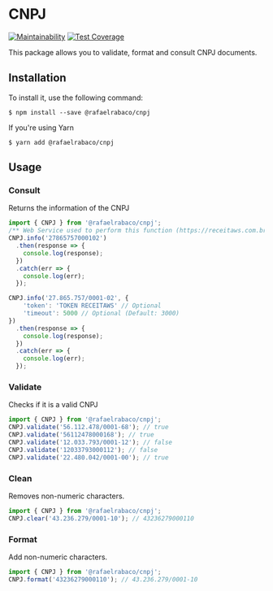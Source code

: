 # CNPJ

[![Maintainability](https://api.codeclimate.com/v1/badges/510e2fbd37767823baa0/maintainability)](https://codeclimate.com/github/rafaelrabaco/cnpj/maintainability)
[![Test Coverage](https://api.codeclimate.com/v1/badges/510e2fbd37767823baa0/test_coverage)](https://codeclimate.com/github/rafaelrabaco/cnpj/test_coverage)

This package allows you to validate, format and consult CNPJ documents.

## Installation

To install it, use the following command:

    $ npm install --save @rafaelrabaco/cnpj

If you're using Yarn

    $ yarn add @rafaelrabaco/cnpj

## Usage

### Consult

Returns the information of the CNPJ

```js
import { CNPJ } from '@rafaelrabaco/cnpj';
/** Web Service used to perform this function (https://receitaws.com.br/api) */
CNPJ.info('27865757000102')
  .then(response => {
    console.log(response);
  })
  .catch(err => {
    console.log(err);
  });

CNPJ.info('27.865.757/0001-02', {
    'token': 'TOKEN RECEITAWS' // Optional
    'timeout': 5000 // Optional (Default: 3000)
})
  .then(response => {
    console.log(response);
  })
  .catch(err => {
    console.log(err);
  });
```

### Validate

Checks if it is a valid CNPJ

```js
import { CNPJ } from '@rafaelrabaco/cnpj';
CNPJ.validate('56.112.478/0001-68'); // true
CNPJ.validate('56112478000168'); // true
CNPJ.validate('12.033.793/0001-12'); // false
CNPJ.validate('12033793000112'); // false
CNPJ.validate('22.480.042/0001-00'); // true
```

### Clean

Removes non-numeric characters.

```js
import { CNPJ } from '@rafaelrabaco/cnpj';
CNPJ.clear('43.236.279/0001-10'); // 43236279000110
```

### Format

Add non-numeric characters.

```js
import { CNPJ } from '@rafaelrabaco/cnpj';
CNPJ.format('43236279000110'); // 43.236.279/0001-10
```
